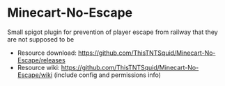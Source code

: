 # Minecart-No-Escape
Small spigot plugin for prevention of player escape from railway that they are not supposed to be

* Resource download: https://github.com/ThisTNTSquid/Minecart-No-Escape/releases
* Resource wiki: https://github.com/ThisTNTSquid/Minecart-No-Escape/wiki (include config and permissions info)
